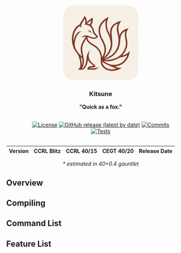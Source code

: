 <div align="center">

<img
width="200"
alt="Kitsune Logo"
src=".readme/logos/kitsune_round_corners.png">

<h3>Kitsune</h3>
<b>"Quick as a fox."</b>
<br>
<br>

[![License][license-badge]][license-link]
[![GitHub release (latest by date)][release-badge]][release-link]
[![Commits][commits-badge]][commits-link]
<br>
[![Tests][tests-badge]][tests-link]
<br>
<br>

| Version | CCRL Blitz | CCRL 40/15 | CEGT 40/20 | Release Date |
|:-------:|:----------:|:----------:|:----------:|:------------:|

<i>* estimated in 40+0.4 gauntlet</i>

</div>

## Overview

## Compiling

## Command List

## Feature List


[license-badge]: https://img.shields.io/github/license/TomaszJaworski777/Kitsune?style=for-the-badge
[release-badge]: https://img.shields.io/github/v/release/TomaszJaworski777/Kitsune?style=for-the-badge
[commits-badge]: https://img.shields.io/github/commits-since/TomaszJaworski777/Kitsune/latest?style=for-the-badge
[tests-badge]: https://img.shields.io/github/actions/workflow/status/TomaszJaworski777/Kitsune/catch2_tests.yml?branch=main&style=for-the-badge&label=Tests&logo=github

[license-link]: https://opensource.org/license/gpl-3-0
[release-link]: https://github.com/TomaszJaworski777/Kitsune/releases/latest
[commits-link]: https://github.com/TomaszJaworski777/Kitsune/commits/main
[tests-link]: https://github.com/TomaszJaworski777/Kitsune/blob/main/.github/workflows/catch2_tests.yml
